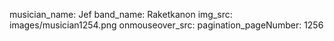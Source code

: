 musician_name: Jef
band_name: Raketkanon
img_src: images/musician1254.png
onmouseover_src: 
pagination_pageNumber: 1256